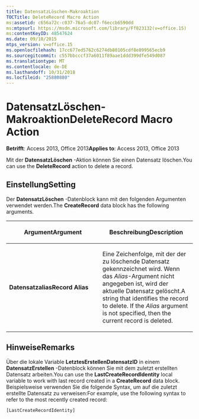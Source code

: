 ```yaml
---
title: DatensatzLöschen-Makroaktion
TOCTitle: DeleteRecord Macro Action
ms:assetid: c656a72c-c037-76a5-dc07-f6eccb6590dd
ms:mtpsurl: https://msdn.microsoft.com/library/Ff823132(v=office.15)
ms:contentKeyID: 48547624
ms.date: 09/18/2015
mtps_version: v=office.15
ms.openlocfilehash: 17cc677ed5762c6274db80105cdf8e899565ecb9
ms.sourcegitcommit: c557bbcccf37a6011f89aae1ddd399dfe549d087
ms.translationtype: MT
ms.contentlocale: de-DE
ms.lasthandoff: 10/31/2018
ms.locfileid: "25880880"
---
```

# <a name="deleterecord-macro-action"></a><span data-ttu-id="f6eb6-102">DatensatzLöschen-Makroaktion</span><span class="sxs-lookup"><span data-stu-id="f6eb6-102">DeleteRecord Macro Action</span></span>

<span data-ttu-id="f6eb6-103">**Betrifft**: Access 2013, Office 2013</span><span class="sxs-lookup"><span data-stu-id="f6eb6-103">**Applies to**: Access 2013, Office 2013</span></span>

<span data-ttu-id="f6eb6-104">Mit der **DatensatzLöschen** -Aktion können Sie einen Datensatz löschen.</span><span class="sxs-lookup"><span data-stu-id="f6eb6-104">You can use the **DeleteRecord** action to delete a record.</span></span>

## <a name="setting"></a><span data-ttu-id="f6eb6-105">Einstellung</span><span class="sxs-lookup"><span data-stu-id="f6eb6-105">Setting</span></span>

<span data-ttu-id="f6eb6-106">Der **DatensatzLöschen** -Datenblock kann mit den folgenden Argumenten verwendet werden.</span><span class="sxs-lookup"><span data-stu-id="f6eb6-106">The **CreateRecord** data block has the following arguments.</span></span>

<table>
<colgroup>
<col style="width: 50%" />
<col style="width: 50%" />
</colgroup>
<thead>
<tr class="header">
<th><p><span data-ttu-id="f6eb6-107">Argument</span><span class="sxs-lookup"><span data-stu-id="f6eb6-107">Argument</span></span></p></th>
<th><p><span data-ttu-id="f6eb6-108">Beschreibung</span><span class="sxs-lookup"><span data-stu-id="f6eb6-108">Description</span></span></p></th>
</tr>
</thead>
<tbody>
<tr class="odd">
<td><p><span data-ttu-id="f6eb6-109"><strong>Datensatzalias</strong></span><span class="sxs-lookup"><span data-stu-id="f6eb6-109"><strong>Record Alias</strong></span></span></p></td>
<td><p><span data-ttu-id="f6eb6-p101">Eine Zeichenfolge, mit der der zu löschende Datensatz gekennzeichnet wird. Wenn das <em>Alias</em>-Argument nicht angegeben ist, wird der aktuelle Datensatz gelöscht.</span><span class="sxs-lookup"><span data-stu-id="f6eb6-p101">A string that identifies the record to delete. If the <em>Alias</em> argument is not specified, then the current record is deleted.</span></span></p></td>
</tr>
</tbody>
</table>

## <a name="remarks"></a><span data-ttu-id="f6eb6-112">Hinweise</span><span class="sxs-lookup"><span data-stu-id="f6eb6-112">Remarks</span></span>

<span data-ttu-id="f6eb6-113">Über die lokale Variable **LetztesErstellenDatensatzID** in einem **DatensatzErstellen** -Datenblock können Sie mit dem zuletzt erstellten Datensatz arbeiten.</span><span class="sxs-lookup"><span data-stu-id="f6eb6-113">You can use the **LastCreateRecordIdentity** local variable to work with last record created in a **CreateRecord** data block.</span></span> <span data-ttu-id="f6eb6-114">Beispielsweise verwenden Sie die folgende Syntax, um auf die zuletzt erstellte Datensatz zu verweisen:</span><span class="sxs-lookup"><span data-stu-id="f6eb6-114">For example, use the following syntax to refer to the most recently created record:</span></span>

`[LastCreateRecordIdentity]`

